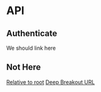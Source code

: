 # API


## Authenticate
We should link here

## Not Here

[Relative to root](../index.md)
[Deep Breakout URL](../../../index.md)